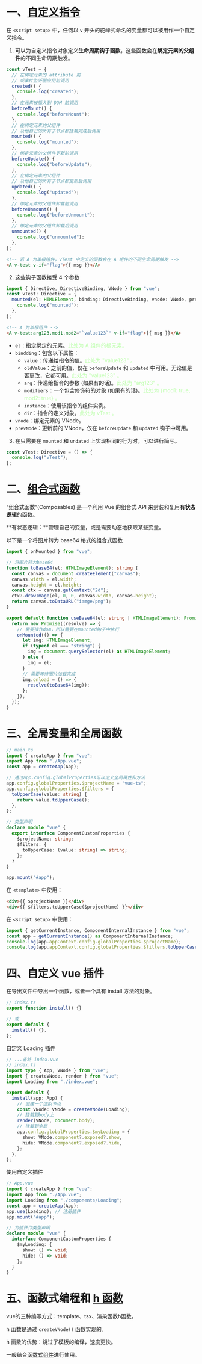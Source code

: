# 一、[自定义指令](https://cn.vuejs.org/guide/reusability/custom-directives.html)

在 `<script setup>` 中，任何以 `v` 开头的驼峰式命名的变量都可以被用作一个自定义指令。

1. 可以为自定义指令对象定义**生命周期钩子函数**，这些函数会在**绑定元素的父组件**的不同生命周期触发。

```typescript
const vTest = {
  // 在绑定元素的 attribute 前
  // 或事件监听器应用前调用
  created() {
    console.log("created");
  },
  // 在元素被插入到 DOM 前调用
  beforeMount() {
    console.log("beforeMount");
  },
  // 在绑定元素的父组件
  // 及他自己的所有子节点都挂载完成后调用
  mounted() {
    console.log("mounted");
  },
  // 绑定元素的父组件更新前调用
  beforeUpdate() {
    console.log("beforeUpdate");
  },
  // 在绑定元素的父组件
  // 及他自己的所有子节点都更新后调用
  updated() {
    console.log("updated");
  },
  // 绑定元素的父组件卸载前调用
  beforeUnmount() {
    console.log("beforeUnmount");
  },
  // 绑定元素的父组件卸载后调用
  unmounted() {
    console.log("unmounted");
  },
};
```

```html
<!-- 若 A 为单根组件，vTest 中定义的函数会在 A 组件的不同生命周期触发 -->
<A v-test v-if="flag">{{ msg }}</A>
```

2. 这些钩子函数接受 4 个参数

```typescript
import { Directive, DirectiveBinding, VNode } from "vue";
const vTest: Directive = {
  mounted(el: HTMLElement, binding: DirectiveBinding, vnode: VNode, prevNode: VNode) {
    console.log("mounted");
  },
};
```

```html
<!-- A 为单根组件 -->
<A v-test:arg123.mod1.mod2="`value123`" v-if="flag">{{ msg }}</A>
```

- `el`：指定绑定的元素。<span style="color:#bfa">此处为 A 组件的根元素。</span>
- `bindding`：包含以下属性：
  - `value`：传递给指令的值。<span style="color:#bfa">此处为 "value123" 。</span>
  - `oldValue`：之前的值，仅在 `beforeUpdate` 和 `updated` 中可用。无论值是否更改，它都可用。<span style="color:#bfa">此处为 "value123" 。</span>
  - `arg`：传递给指令的参数 (如果有的话)。<span style="color:#bfa">此处为 "arg123" 。</span>
  - `modifiers`：一个包含修饰符的对象 (如果有的话)。<span style="color:#bfa">此处为 {mod1: true, mod2: true} 。</span>
  - `instance`：使用该指令的组件实例。
  - `dir`：指令的定义对象。<span style="color:#bfa">此处为 vTest 。</span>
- `vnode`：绑定元素的 VNode。
- `prevNode`：更新前的 VNode，仅在 `beforeUpdate` 和 `updated` 钩子中可用。

3. 在只需要在 `mounted` 和 `undated` 上实现相同的行为时，可以进行简写。

```typescript
const vTest: Directive = () => {
  console.log("vTest");
};
```

# 二、[组合式函数](https://cn.vuejs.org/guide/reusability/composables.html)

“组合式函数”(Composables) 是一个利用 Vue 的组合式 API 来封装和复用**有状态逻辑**的函数。

**有状态逻辑：**管理自己的变量，或是需要动态地获取某些变量。

以下是一个将图片转为 base64 格式的组合式函数

```typescript
import { onMounted } from "vue";

// 将图片转为base64
function toBase64(el: HTMLImageElement): string {
  const canvas = document.createElement("canvas");
  canvas.width = el.width;
  canvas.height = el.height;
  const ctx = canvas.getContext("2d");
  ctx?.drawImage(el, 0, 0, canvas.width, canvas.height);
  return canvas.toDataURL("iamge/png");
}

export default function useBase64(el: string | HTMLImageElement): Promise<string> {
  return new Promise((resolve) => {
    // 需要操作dom，所以需要在mounted钩子中执行
    onMounted(() => {
      let img: HTMLImageElement;
      if (typeof el === "string") {
        img = document.querySelector(el) as HTMLImageElement;
      } else {
        img = el;
      }
      // 需要等待图片加载完成
      img.onload = () => {
        resolve(toBase64(img));
      };
    });
  });
}
```

# 三、全局变量和全局函数

```typescript
// main.ts
import { createApp } from "vue";
import App from "./App.vue";
const app = createApp(App);

// 通过app.config.globalProperties可以定义全局属性和方法
app.config.globalProperties.$projectName = "vue-ts";
app.config.globalProperties.$filters = {
  toUpperCase(value: string) {
    return value.toUpperCase();
  },
};

// 类型声明
declare module "vue" {
  export interface ComponentCustomProperties {
    $projectName: string;
    $filters: {
      toUpperCase: (value: string) => string;
    };
  }
}

app.mount("#app");
```

在 `<template>` 中使用：

```html
<div>{{ $projectName }}</div>
<div>{{ $filters.toUpperCase($projectName) }}</div>
```

在 `<script setup>` 中使用：

```typescript
import { getCurrentInstance, ComponentInternalInstance } from "vue";
const app = getCurrentInstance() as ComponentInternalInstance;
console.log(app.appContext.config.globalProperties.$projectName);
console.log(app.appContext.config.globalProperties.$filters.toUpperCase("hello"));
```

# 四、自定义 vue 插件

在导出文件中导出一个函数，或者一个具有 install 方法的对象。

```typescript
// index.ts
export function install() {}

// 或
export default {
  install() {},
};
```

自定义 Loading 插件

```typescript
// ...省略 index.vue
// index.ts
import type { App, VNode } from "vue";
import { createVNode, render } from "vue";
import Loading from "./index.vue";

export default {
  install(app: App) {
    // 创建一个虚拟节点
    const VNode: VNode = createVNode(Loading);
    // 挂载到body上
    render(VNode, document.body);
    // 挂载到全局
    app.config.globalProperties.$myLoading = {
      show: VNode.component?.exposed?.show,
      hide: VNode.component?.exposed?.hide,
    };
  },
};
```

使用自定义插件

```typescript
// App.vue
import { createApp } from "vue";
import App from "./App.vue";
import Loading from "./components/Loading";
const app = createApp(App);
app.use(Loading); // 注册插件
app.mount("#app");

// 为插件作类型声明
declare module "vue" {
  interface ComponentCustomProperties {
    $myLoading: {
      show: () => void;
      hide: () => void;
    };
  }
}
```

# 五、函数式编程和 [h 函数](https://cn.vuejs.org/guide/extras/render-function.html)

vue的三种编写方式：template、tsx、渲染函数h函数。

h 函数是通过 `createVNode()` 函数实现的。

h 函数的优势：跳过了模板的编译，速度更快。

一般结合[函数式组件](https://cn.vuejs.org/guide/extras/render-function.html#functional-components)进行使用。
